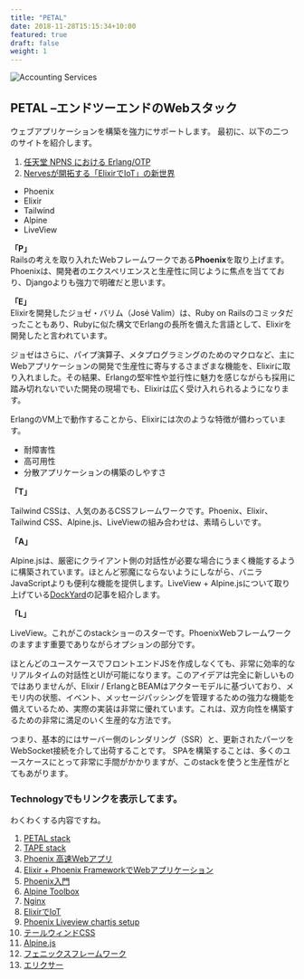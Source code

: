 ```yaml
---
title: "PETAL"
date: 2018-11-28T15:15:34+10:00
featured: true
draft: false
weight: 1
---
```

![Accounting Services](/images/post/LiveView-dockyard.png)

## **PETAL –エンドツーエンドのWebスタック**  
  
ウェブアプリケーションを構築を強力にサポートします。
最初に、以下の二つのサイトを紹介します。
1. [任天堂 NPNS における Erlang/OTP](https://voluntas.medium.com/npns-%E3%81%AB%E3%81%8A%E3%81%91%E3%82%8B-erlang-otp-548d91cb6deb)
2. [Nervesが開拓する「ElixirでIoT」の新世界](https://www.slideshare.net/takasehideki/nerveselixiriot?qid=47e59a65-c24f-4674-a79f-d6a82b4320d2&v=&b=&from_search=6)

- Phoenix
- Elixir
- Tailwind
- Alpine
- LiveView

**「P」**  
Railsの考えを取り入れたWebフレームワークである**Phoenix**を取り上げます。Phoenixは、開発者のエクスペリエンスと生産性に同じように焦点を当てており、Djangoよりも強力で明確だと思います。

**「E」**  
Elixirを開発したジョゼ・バリム（José Valim）は、Ruby on Railsのコミッタだったこともあり、Rubyに似た構文でErlangの長所を備えた言語として、Elixirを開発したと言われています。

ジョゼはさらに、パイプ演算子、メタプログラミングのためのマクロなど、主にWebアプリケーションの開発で生産性に寄与するさまざまな機能を、Elixirに取り入れました。その結果、Erlangの堅牢性や並行性に魅力を感じながらも採用に踏み切れないでいた開発の現場でも、Elixirは広く受け入れられるようになります。

ErlangのVM上で動作することから、Elixirには次のような特徴が備わっています。

- 耐障害性
- 高可用性
- 分散アプリケーションの構築のしやすさ

**「T」**  

Tailwind CSSは、人気のあるCSSフレームワークです。Phoenix、Elixir、Tailwind CSS、Alpine.js、LiveViewの組み合わせは、素晴らしいです。  

**「A」**  

Alpine.jsは、厳密にクライアント側の対話性が必要な場合にうまく機能するように構築されています。ほとんど邪魔にならないようにしながら、バニラJavaScriptよりも便利な機能を提供します。LiveView + Alpine.jsについて取り上げている[DockYard](https://dockyard.com/blog/2020/12/21/optimizing-user-experience-with-liveview)の記事を紹介します。

**「L」**  

LiveView。これがこのstackショーのスターです。PhoenixWebフレームワークのますます重要でありながらオプションの部分です。

ほとんどのユースケースでフロントエンドJSを作成しなくても、非常に効率的なリアルタイムの対話性とUIが可能になります。このアイデアは完全に新しいものではありませんが、Elixir / ErlangとBEAMはアクターモデルに基づいており、メモリ内の状態、イベント、メッセージパッシングを管理するための強力な機能を備えているため、実際の実装は非常に優れています。これは、双方向性を構築するための非常に満足のいく生産的な方法です。

つまり、基本的にはサーバー側のレンダリング（SSR）と、更新されたパーツをWebSocket接続を介して出荷することです。
SPAを構築することは、多くのユースケースにとって非常に手間がかかりますが、このstackを使うと生産性がとてもあがります。

### Technologyでもリンクを表示してます。  
わくわくする内容ですね。

1. [PETAL stack](https://changelog.com/posts/petal-the-end-to-end-web-stack)  
2. [TAPE stack](http://tapestack.party/)  
3. [Phoenix 高速Webアプリ](https://www.slideshare.net/piacere_ex/elixir3phoenixweb-rest-api-75571536)  
4. [Elixir + Phoenix FrameworkでWebアプリケーション](https://www.casleyconsulting.co.jp/blog/engineer/241/)  
5. [Phoenix入門](https://qiita.com/tmaeda/items/e609a7c5aac91913cb7c)
6. [Alpine Toolbox](https://www.alpinetoolbox.com/)  
7. [Nginx](https://blog.mosuke.tech/entry/2016/06/04/180122/)  
8. [ElixirでIoT](https://www.slideshare.net/takasehideki/elixiriot-2)  
9. [Phoenix Liveview chartjs setup](https://elixirthanosmango.substack.com/p/phoenix-liveview-chartjs-setup)  
10. [テールウィンドCSS](https://tailwindcss.com/)  
11. [Alpine.js](https://github.com/alpinejs/alpine)  
12. [フェニックスフレームワーク](https://phoenixframework.org/)  
13. [エリクサー](https://elixir-lang.org/)  